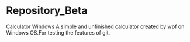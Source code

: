 # Repository_Beta
Calculator Windows
A simple and unfinished calculator created by wpf on Windows OS.For testing the features of git.
